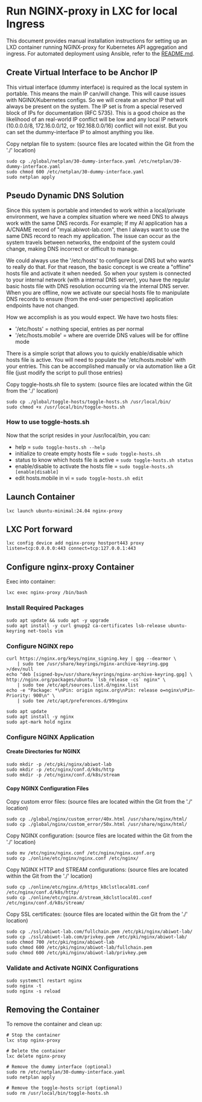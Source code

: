# Run NGINX-proxy in LXC for local Ingress

This document provides manual installation instructions for setting up an LXD container running NGINX-proxy for Kubernetes API aggregation and ingress. For automated deployment using Ansible, refer to the [README.md](README.md).

## Create Virtual Interface to be Anchor IP

This virtual interface (dummy interface) is required as the local system in portable. This means the main IP can/will change. This will cause issues with NGINX/Kubernetes configs. So we will create an anchor IP that will always be present on the system.
The IP set is from a special reserved block of IPs for documentation (RFC 5735). This is a good choice as the likelihood of an real-world IP conflict will be low and any local IP network (10.0.0.0/8, 172.16.0.0/12, or 192.168.0.0/16) conflict will not exist.
But you can set the dummy-interface IP to almost anything you like.

Copy netplan file to system:
(source files are located within the Git from the './' location)

```shell
sudo cp ./global/netplan/30-dummy-interface.yaml /etc/netplan/30-dummy-interface.yaml
sudo chmod 600 /etc/netplan/30-dummy-interface.yaml
sudo netplan apply
```

## Pseudo Dynamic DNS Solution

Since this system is portable and intended to work within a local/private environment, we have a complex situation where we need DNS to always work with the same DNS records.
For example;
If my AI application has a A/CNAME record of "myai.abiwot-lab.com", then I always want to use the same DNS record to reach my application.
The issue can occur as the system travels between networks, the endpoint of the system could change, making DNS incorrect or difficult to manage.

We could always use the '/etc/hosts' to configure local DNS but who wants to really do that. For that reason, the basic concept is we create a "offline" hosts file and activate it when needed. So when your system is connected to your internal network (with a internal DNS server), you have the regular basic hosts file with DNS resolution occurring via the internal DNS server. When you are offline, now we activate our special hosts file to manipulate DNS records to ensure (from the end-user perspective) application endpoints have not changed.

How we accomplish is as you would expect. We have two hosts files:

- '/etc/hosts' = nothing special, entries as per normal
- '/etc/hosts.mobile' = where are override DNS values will be for offline mode

There is a simple script that allows you to quickly enable/disable which hosts file is active.
You will need to populate the '/etc/hosts.mobile' with your entries. This can be accomplished manually or via automation like a Git file (just modify the script to pull those entries)

Copy toggle-hosts.sh file to system:
(source files are located within the Git from the './' location)

```shell
sudo cp ./global/toggle-hosts/toggle-hosts.sh /usr/local/bin/
sudo chmod +x /usr/local/bin/toggle-hosts.sh
```

### How to use toggle-hosts.sh

Now that the script resides in your /usr/local/bin, you can:

- help = ```sudo toggle-hosts.sh --help```
- initialize to create empty hosts file = ```sudo toggle-hosts.sh```
- status to know which hosts file is active = ```sudo toggle-hosts.sh status```
- enable/disable to activate the hosts file = ```sudo toggle-hosts.sh [enable|disable]```
- edit hosts.mobile in vi = ```sudo toggle-hosts.sh edit```


## Launch Container

```shell
lxc launch ubuntu-minimal:24.04 nginx-proxy
```

## LXC Port forward

```shell
lxc config device add nginx-proxy hostport443 proxy listen=tcp:0.0.0.0:443 connect=tcp:127.0.0.1:443
```

## Configure nginx-proxy Container

Exec into container:

```shell
lxc exec nginx-proxy /bin/bash
```

### Install Required Packages

```shell
sudo apt update && sudo apt -y upgrade
sudo apt install -y curl gnupg2 ca-certificates lsb-release ubuntu-keyring net-tools vim
```

### Configure NGINX repo

```shell
curl https://nginx.org/keys/nginx_signing.key | gpg --dearmor \
    | sudo tee /usr/share/keyrings/nginx-archive-keyring.gpg >/dev/null
echo "deb [signed-by=/usr/share/keyrings/nginx-archive-keyring.gpg] \
http://nginx.org/packages/ubuntu `lsb_release -cs` nginx" \
    | sudo tee /etc/apt/sources.list.d/nginx.list
echo -e "Package: *\nPin: origin nginx.org\nPin: release o=nginx\nPin-Priority: 900\n" \
    | sudo tee /etc/apt/preferences.d/99nginx
```

```shell
sudo apt update
sudo apt install -y nginx
sudo apt-mark hold nginx
```

### Configure NGINX Application

#### Create Directories for NGINX

```shell
sudo mkdir -p /etc/pki/nginx/abiwot-lab
sudo mkdir -p /etc/nginx/conf.d/k8s/http
sudo mkdir -p /etc/nginx/conf.d/k8s/stream
```

#### Copy NGINX Configuration Files

Copy custom error files:
(source files are located within the Git from the './' location)

```shell
sudo cp ./global/nginx/custom_error/40x.html /usr/share/nginx/html/
sudo cp ./global/nginx/custom_error/50x.html /usr/share/nginx/html/
```

Copy NGINX configuration:
(source files are located within the Git from the './' location)

```shell
sudo mv /etc/nginx/nginx.conf /etc/nginx/nginx.conf.org
sudo cp ./online/etc/nginx/nginx.conf /etc/nginx/
```

Copy NGINX HTTP and STREAM configurations:
(source files are located within the Git from the './' location)

```shell
sudo cp ./online/etc/nginx.d/https_k8clstlocal01.conf /etc/nginx/conf.d/k8s/http/
sudo cp ./online/etc/nginx.d/stream_k8clstlocal01.conf /etc/nginx/conf.d/k8s/stream/
```

Copy SSL certificates:
(source files are located within the Git from the './' location)

```shell
sudo cp ./ssl/abiwot-lab.com/fullchain.pem /etc/pki/nginx/abiwot-lab/
sudo cp ./ssl/abiwot-lab.com/privkey.pem /etc/pki/nginx/abiwot-lab/
sudo chmod 700 /etc/pki/nginx/abiwot-lab
sudo chmod 600 /etc/pki/nginx/abiwot-lab/fullchain.pem
sudo chmod 600 /etc/pki/nginx/abiwot-lab/privkey.pem
```

### Validate and Activate NGINX Configurations

```shell
sudo systemctl restart nginx
sudo nginx -t
sudo nginx -s reload
```

## Removing the Container

To remove the container and clean up:

```shell
# Stop the container
lxc stop nginx-proxy

# Delete the container
lxc delete nginx-proxy

# Remove the dummy interface (optional)
sudo rm /etc/netplan/30-dummy-interface.yaml
sudo netplan apply

# Remove the toggle-hosts script (optional)
sudo rm /usr/local/bin/toggle-hosts.sh